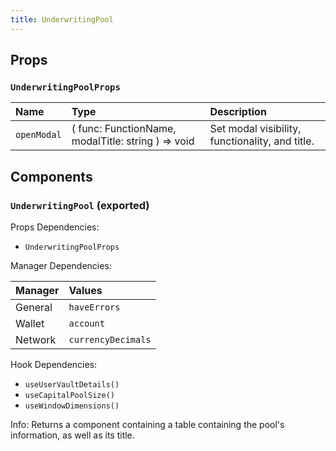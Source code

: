 ```yaml
---
title: UnderwritingPool
---
```


## Props

### `UnderwritingPoolProps`

| Name | Type | Description                                                          |
| :--- | :--- | :------------------------------------------------------------------- |
| `openModal` | ( func: FunctionName, modalTitle: string ) => void | Set modal visibility, functionality, and title.

## Components

### `UnderwritingPool` (exported)

Props Dependencies:

- `UnderwritingPoolProps`

Manager Dependencies:

| Manager | Values                                                          |
| :--- | :------------------------------------------------------------------- |
| General | `haveErrors`
| Wallet | `account`
| Network | `currencyDecimals`

Hook Dependencies:
- `useUserVaultDetails()`
- `useCapitalPoolSize()`
- `useWindowDimensions()`

Info: Returns a component containing a table containing the pool's information, as well as its title.